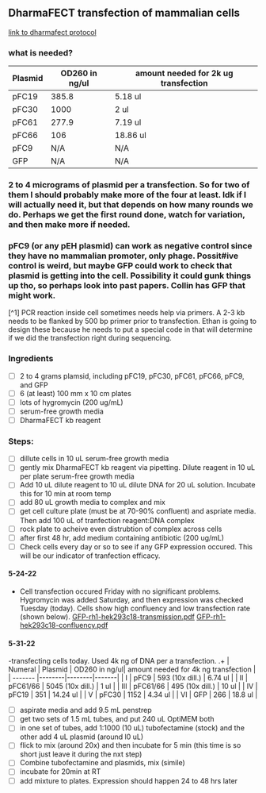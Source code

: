 ## DharmaFECT transfection of mammalian cells
[link to dharmafect protocol](https://horizondiscovery.com/-/media/Files/Horizon/resources/Protocols/dharmafect-kb-protocol.pdf)
### what is needed? 
| Plasmid | OD260 in ng/ul| amount needed for 2k ug transfection |
|--------|--------|-------|
| pFC19 | 385.8 |5.18 ul | 
| pFC30 | 1000 | 2 ul |
| pFC61 | 277.9 |7.19 ul |
| pFC66 | 106 | 18.86 ul |
| pFC9 | N/A | N/A | 
| GFP | N/A | N/A | 
### 2 to 4 micrograms of plasmid per a transfection. So for two of them I should probably make more of the four at least. Idk if I will actually need it, but that depends on how many rounds we do. Perhaps we get the first round done, watch for variation, and then make more if needed.
### pFC9 (or any pEH plasmid) can work as negative control since they have no mammalian promoter, only phage. Possit#ive control is weird, but maybe GFP could work to check that plasmid is getting into the cell. Possibility it could gunk things up tho, so perhaps look into past papers. Collin has GFP that might work. 
[^1] PCR reaction inside cell sometimes needs help via primers. A 2-3 kb needs to be flanked by 500 bp primer prior to transfection. Ethan is going to design these because he needs to put a special code in that will determine if we did the transfection right during sequencing. 
### Ingredients 
- [ ] 2 to 4 grams plamsid, including pFC19, pFC30, pFC61, pFC66, pFC9, and GFP 
- [ ] 6 (at least) 100 mm x 10 cm plates 
- [ ] lots of hygromycin (200 ug/mL) 
- [ ] serum-free growth media 
- [ ] DharmaFECT kb reagent 

### Steps: 
- [ ] dillute cells in 10 uL serum-free growth media
- [ ] gently mix DharmaFECT kb reagent via pipetting. Dilute reagent in 10 uL per plate serum-free growth media 
- [ ] Add 10 uL dilute reagent to 10 uL dilute DNA for 20 uL solution. Incubate this for 10 min at room temp 
- [ ] add 80 uL growth media to complex and mix 
- [ ] get cell culture plate (must be at 70-90% confluent) and aspriate media. Then add 100 uL of tranfection reagent:DNA complex 
- [ ] rock plate to acheive even distrubtion of complex across cells 
- [ ] after first 48 hr, add medium containing antibiotic (200 ug/mL) 
- [ ] Check cells every day or so to see if any GFP expression occured. This will be our indicator of tranfection efficacy. 

#### 5-24-22 
- Cell transfection occured Friday with no significant problems. Hygromycin was added Saturday, and then expression was checked Tuesday (today). Cells show high confluency and low transfection rate (shown below). 
[GFP-rh1-hek293c18-transmission.pdf](https://github.com/RaeLynnLarson/ChedinLab/files/8766204/GFP-rh1-hek293c18-transmission.pdf)
[GFP-rh1-hek293c18-confluency.pdf](https://github.com/RaeLynnLarson/ChedinLab/files/8766205/GFP-rh1-hek293c18-confluency.pdf)

#### 5-31-22 
-transfecting cells today. Used 4k ng of DNA per a transfection. 
.+
| Numeral | Plasmid | OD260 in ng/ul| amount needed for 4k ng transfection |
| ------- |--------|--------|-------|
| I | pFC9 | 593 (10x dill.) | 6.74 ul | 
| II | pFC61/66 | 5045 (10x dill.) | 1 ul |
| III | pFC61/66 | 495 (10x dill.) | 10 ul |
| IV | pFC19 | 351 | 14.24 ul |
| V | pFC30 | 1152 | 4.34 ul |
| VI | GFP | 266 | 18.8 ul | 

- [ ] aspirate media and add 9.5 mL penstrep 
- [ ] get two sets of 1.5 mL tubes, and put 240 uL OptiMEM both 
- [ ] in one set of tubes, add 1:1000 (10 uL) tubofectamine (stock) and the other add 4 uL plasmid (around l0 uL) 
- [ ] flick to mix (around 20x) and then incubate for 5 min (this time is so short just leave it during the nxt step)
- [ ] Combine tubofectamine and plasmids, mix (simile) 
- [ ] incubate for 20min at RT
- [ ] add mixture to plates. Expression should happen 24 to 48 hrs later
